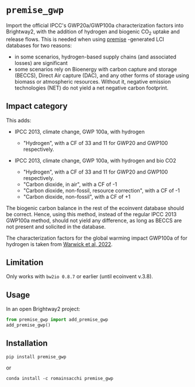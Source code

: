 # `premise_gwp`

Import the official IPCC's GWP20a/GWP100a characterization factors into Brightway2, with the addition of
hydrogen and biogenic CO<sub>2</sub> uptake and release flows. This is needed when using
[premise](https://github.com/polca/premise) -generated LCI databases for two reasons:
* in some scenarios, hydrogen-based supply chains (and associated losses) are significant
* some scenarios rely on Bioenergy with carbon capture and storage (BECCS), Direct Air capture (DAC),
and any other forms of storage using biomass or atmospheric resources.
Without it, negative emission technologies (NET) do not yield a net negative
carbon footprint.

## Impact category

This adds:

* IPCC 2013, climate change, GWP 100a, with hydrogen
  * "Hydrogen", with a CF of 33 and 11 for GWP20 and GWP100 respectively.
  
* IPCC 2013, climate change, GWP 100a, with hydrogen and bio CO2
  * "Hydrogen", with a CF of 33 and 11 for GWP20 and GWP100 respectively.
  * "Carbon dioxide, in air", with a CF of -1
  * "Carbon dioxide, non-fossil, resource correction", with a CF of -1
  * "Carbon dioxide, non-fossil", with a CF of +1

The biogenic carbon balance in the rest of the ecoinvent database should be correct.
Hence, using this method, instead of the regular IPCC 2013 GWP100a method, should not
yield any difference, as long as BECCS are not present and solicited in the database.

The characterization factors for the global warming impact GWP100a of for hydrogen 
is taken from [Warwick et al, 2022](https://assets.publishing.service.gov.uk/government/uploads/system/uploads/attachment_data/file/1067144/atmospheric-implications-of-increased-hydrogen-use.pdf).

## Limitation

Only works with ``bw2io 0.8.7`` or earlier (until ecoinvent v.3.8).

## Usage

In an open Brightway2 project:
```python
from premise_gwp import add_premise_gwp
add_premise_gwp()
```

## Installation

`pip install premise_gwp`

or

`conda install -c romainsacchi premise_gwp`

